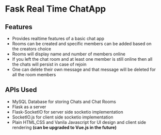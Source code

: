 # Fask Real Time ChatApp

## Features

* Provides realtime features of a basic chat app
* Rooms can be created and specific members can be added based on the creators choice
* Rooms will display name and number of members online
* If you left the chat room and at least one member is still online then all the chats will persist in case of rejoin
* One can delete their own message and that message will be deleted for all the room members

## APIs Used

* MySQL Database for storing Chats and Chat Rooms
* Flask as a server
* Flask-SocketIO for server side socketio implementation
* SocketIO.js for client side socketio implementation
* Plain HTML,CSS and Vanila Javascript for UI design and client side rendering **(can be upgraded to Vue.js in the future)**